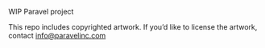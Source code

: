 WIP Paravel project

This repo includes copyrighted artwork. If you’d like to license the artwork, contact info@paravelinc.com
